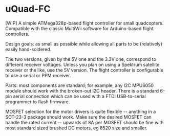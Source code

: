 # uQuad-FC

[WIP] A simple ATMega328p-based flight controller for small quadcopters. Compatible with the classic MultiWii software for Arduino-based flight controllers.

Design goals: as small as possible while allowing all parts to be (relatively) easily hand-soldered.

The two versions, given by the 5V one and the 3.3V one, correspond to different receiver voltages. Unless you plan on using a Spektrum satellite receiver or the like, use the 5V version. The flight controller is configurable to use a serial or PPM receiver.

Parts: most components are standard; for example, any I2C MPU6050 module should work with the broken-out I2C header. There is a standard 6-pin serial connection which can be used with a FTDI USB-to-serial programmer to flash firmware.

MOSFET selection for the motor drivers is quite flexible -- anything in a SOT-23-3 package should work. Make sure the desired MOSFET can handle the rated current -- upwards of 8A per MOSFET should be fine with most standard sized brushed DC motors, eg 8520 size and smaller.
